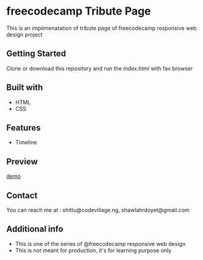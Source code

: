 <h1>freecodecamp Tribute Page</h1>
<p>This is an implimenatation of tribute page of freecodecamp responsive web design project</p>

<h2>Getting Started</h2>
<p>Clone or download this repository and run the <i>index.html</i> with fav browser</p>


<h2>Built with</h2>
<ul>
  <li>HTML</li>
  <li>CSS</li>
</ul>

<h2>Features</h2>
<ul>
  <li>Timeline</li>
</ul>


<h2>Preview</h2>
<a href="https://fcc-tribute-page-tan.vercel.app/">demo</a>

<h2>Contact</h2>
<p>You can reach me at : shittu@codevillage.ng, shawlahrdoyet@gmail.com</p>

<h2>Additional info</h2>
<ul>
  <li>This is one of the series of @freecodecamp responsive web design</li>
  <li>This is not meant for production, it's for learning purpose only</li>
</ul>
